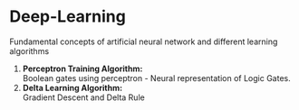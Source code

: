 # Deep-Learning
Fundamental concepts of artificial neural network and different learning algorithms
<ol>
  <li> <strong>Perceptron Training Algorithm:</strong> <br> Boolean gates using perceptron - Neural representation of Logic Gates. </li>
  <li> <strong>Delta Learning Algorithm: </strong> <br> Gradient Descent and Delta Rule </li>
</ol>
